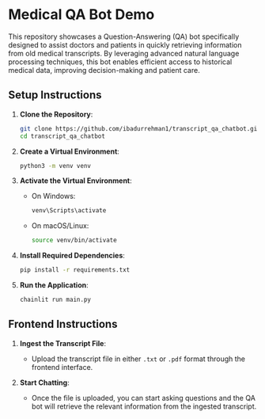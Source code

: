

# Medical QA Bot Demo

This repository showcases a Question-Answering (QA) bot specifically designed to assist doctors and patients in quickly retrieving information from old medical transcripts. By leveraging advanced natural language processing techniques, this bot enables efficient access to historical medical data, improving decision-making and patient care.

## Setup Instructions

1. **Clone the Repository**:
    ```bash
    git clone https://github.com/ibadurrehman1/transcript_qa_chatbot.git
    cd transcript_qa_chatbot
    ```

2. **Create a Virtual Environment**:
    ```bash
    python3 -m venv venv
    ```

3. **Activate the Virtual Environment**:
    - On Windows:
        ```bash
        venv\Scripts\activate
        ```
    - On macOS/Linux:
        ```bash
        source venv/bin/activate
        ```

4. **Install Required Dependencies**:
    ```bash
    pip install -r requirements.txt
    ```

5. **Run the Application**:
    ```bash
    chainlit run main.py
    ```

## Frontend Instructions

1. **Ingest the Transcript File**:
    - Upload the transcript file in either `.txt` or `.pdf` format through the frontend interface.

2. **Start Chatting**:
    - Once the file is uploaded, you can start asking questions and the QA bot will retrieve the relevant information from the ingested transcript.

